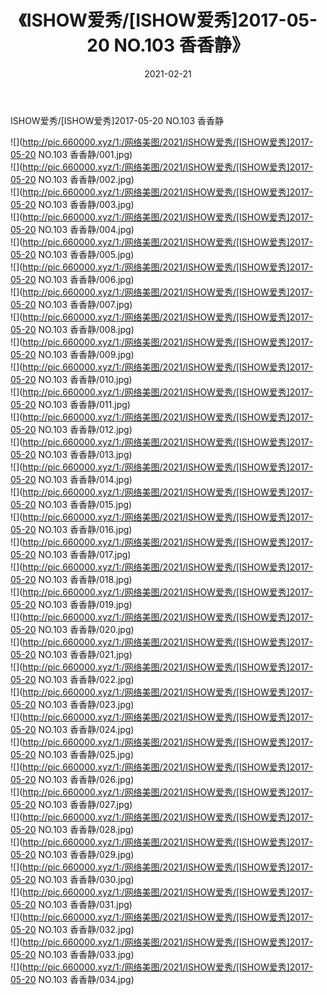 ﻿---
layout: post
title:  《ISHOW爱秀/[ISHOW爱秀]2017-05-20 NO.103 香香静》
date:   2021-02-21
img: http://pic.660000.xyz/1:/网络美图/2021/ISHOW爱秀/[ISHOW爱秀]2017-05-20 NO.103 香香静/000.jpg
categories: [美女, 清纯, 唯美]
---

ISHOW爱秀/[ISHOW爱秀]2017-05-20 NO.103 香香静

 ![](http://pic.660000.xyz/1:/网络美图/2021/ISHOW爱秀/[ISHOW爱秀]2017-05-20 NO.103 香香静/001.jpg) <br>![](http://pic.660000.xyz/1:/网络美图/2021/ISHOW爱秀/[ISHOW爱秀]2017-05-20 NO.103 香香静/002.jpg) <br>![](http://pic.660000.xyz/1:/网络美图/2021/ISHOW爱秀/[ISHOW爱秀]2017-05-20 NO.103 香香静/003.jpg) <br>![](http://pic.660000.xyz/1:/网络美图/2021/ISHOW爱秀/[ISHOW爱秀]2017-05-20 NO.103 香香静/004.jpg) <br>![](http://pic.660000.xyz/1:/网络美图/2021/ISHOW爱秀/[ISHOW爱秀]2017-05-20 NO.103 香香静/005.jpg) <br>![](http://pic.660000.xyz/1:/网络美图/2021/ISHOW爱秀/[ISHOW爱秀]2017-05-20 NO.103 香香静/006.jpg) <br>![](http://pic.660000.xyz/1:/网络美图/2021/ISHOW爱秀/[ISHOW爱秀]2017-05-20 NO.103 香香静/007.jpg) <br>![](http://pic.660000.xyz/1:/网络美图/2021/ISHOW爱秀/[ISHOW爱秀]2017-05-20 NO.103 香香静/008.jpg) <br>![](http://pic.660000.xyz/1:/网络美图/2021/ISHOW爱秀/[ISHOW爱秀]2017-05-20 NO.103 香香静/009.jpg) <br>![](http://pic.660000.xyz/1:/网络美图/2021/ISHOW爱秀/[ISHOW爱秀]2017-05-20 NO.103 香香静/010.jpg) <br>![](http://pic.660000.xyz/1:/网络美图/2021/ISHOW爱秀/[ISHOW爱秀]2017-05-20 NO.103 香香静/011.jpg) <br>![](http://pic.660000.xyz/1:/网络美图/2021/ISHOW爱秀/[ISHOW爱秀]2017-05-20 NO.103 香香静/012.jpg) <br>![](http://pic.660000.xyz/1:/网络美图/2021/ISHOW爱秀/[ISHOW爱秀]2017-05-20 NO.103 香香静/013.jpg) <br>![](http://pic.660000.xyz/1:/网络美图/2021/ISHOW爱秀/[ISHOW爱秀]2017-05-20 NO.103 香香静/014.jpg) <br>![](http://pic.660000.xyz/1:/网络美图/2021/ISHOW爱秀/[ISHOW爱秀]2017-05-20 NO.103 香香静/015.jpg) <br>![](http://pic.660000.xyz/1:/网络美图/2021/ISHOW爱秀/[ISHOW爱秀]2017-05-20 NO.103 香香静/016.jpg) <br>![](http://pic.660000.xyz/1:/网络美图/2021/ISHOW爱秀/[ISHOW爱秀]2017-05-20 NO.103 香香静/017.jpg) <br>![](http://pic.660000.xyz/1:/网络美图/2021/ISHOW爱秀/[ISHOW爱秀]2017-05-20 NO.103 香香静/018.jpg) <br>![](http://pic.660000.xyz/1:/网络美图/2021/ISHOW爱秀/[ISHOW爱秀]2017-05-20 NO.103 香香静/019.jpg) <br>![](http://pic.660000.xyz/1:/网络美图/2021/ISHOW爱秀/[ISHOW爱秀]2017-05-20 NO.103 香香静/020.jpg) <br>![](http://pic.660000.xyz/1:/网络美图/2021/ISHOW爱秀/[ISHOW爱秀]2017-05-20 NO.103 香香静/021.jpg) <br>![](http://pic.660000.xyz/1:/网络美图/2021/ISHOW爱秀/[ISHOW爱秀]2017-05-20 NO.103 香香静/022.jpg) <br>![](http://pic.660000.xyz/1:/网络美图/2021/ISHOW爱秀/[ISHOW爱秀]2017-05-20 NO.103 香香静/023.jpg) <br>![](http://pic.660000.xyz/1:/网络美图/2021/ISHOW爱秀/[ISHOW爱秀]2017-05-20 NO.103 香香静/024.jpg) <br>![](http://pic.660000.xyz/1:/网络美图/2021/ISHOW爱秀/[ISHOW爱秀]2017-05-20 NO.103 香香静/025.jpg) <br>![](http://pic.660000.xyz/1:/网络美图/2021/ISHOW爱秀/[ISHOW爱秀]2017-05-20 NO.103 香香静/026.jpg) <br>![](http://pic.660000.xyz/1:/网络美图/2021/ISHOW爱秀/[ISHOW爱秀]2017-05-20 NO.103 香香静/027.jpg) <br>![](http://pic.660000.xyz/1:/网络美图/2021/ISHOW爱秀/[ISHOW爱秀]2017-05-20 NO.103 香香静/028.jpg) <br>![](http://pic.660000.xyz/1:/网络美图/2021/ISHOW爱秀/[ISHOW爱秀]2017-05-20 NO.103 香香静/029.jpg) <br>![](http://pic.660000.xyz/1:/网络美图/2021/ISHOW爱秀/[ISHOW爱秀]2017-05-20 NO.103 香香静/030.jpg) <br>![](http://pic.660000.xyz/1:/网络美图/2021/ISHOW爱秀/[ISHOW爱秀]2017-05-20 NO.103 香香静/031.jpg) <br>![](http://pic.660000.xyz/1:/网络美图/2021/ISHOW爱秀/[ISHOW爱秀]2017-05-20 NO.103 香香静/032.jpg) <br>![](http://pic.660000.xyz/1:/网络美图/2021/ISHOW爱秀/[ISHOW爱秀]2017-05-20 NO.103 香香静/033.jpg) <br>![](http://pic.660000.xyz/1:/网络美图/2021/ISHOW爱秀/[ISHOW爱秀]2017-05-20 NO.103 香香静/034.jpg) <br>